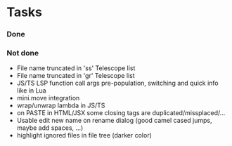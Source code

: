 # Tasks

### Done


### Not done

- File name truncated in '<leader>ss' Telescope list
- File name truncated in 'gr' Telescope list
- JS/TS LSP function call args pre-population, switching and quick info like in Lua
- mini.move integration
- wrap/unwrap lambda in JS/TS
- on PASTE in HTML/JSX some closing tags are duplicated/missplaced/...
- Usable edit new name on rename dialog (good camel cased jumps, maybe add spaces, ...)
- highlight ignored files in file tree (darker color)



